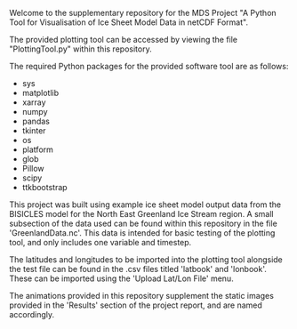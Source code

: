 Welcome to the supplementary repository for the MDS Project "A Python Tool for Visualisation of Ice Sheet Model Data in netCDF Format".

The provided plotting tool can be accessed by viewing the file "PlottingTool.py" within this repository.

The required Python packages for the provided software tool are as follows:
* sys
* matplotlib
* xarray
* numpy
* pandas
* tkinter
* os
* platform
* glob
* Pillow
* scipy
* ttkbootstrap

This project was built using example ice sheet model output data from the BISICLES model for the North East Greenland Ice Stream region. A small subsection of the data used can be found within this repository in the file
'GreenlandData.nc'.
This data is intended for basic testing of the plotting tool, and only includes one variable and timestep.

The latitudes and longitudes to be imported into the plotting tool alongside the test file can be found in the .csv files titled 'latbook' and 'lonbook'. These can be imported using the 'Upload Lat/Lon File' menu.

The animations provided in this repository supplement the static images provided in the 'Results' section of the project report, and are named accordingly. 

